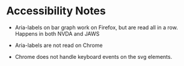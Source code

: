 # Accessibility Notes

* Aria-labels on bar graph work on Firefox, but are read all in a row. Happens in both NVDA and JAWS
* Aria-labels are not read on Chrome



* Chrome does not handle keyboard events on the svg elements.